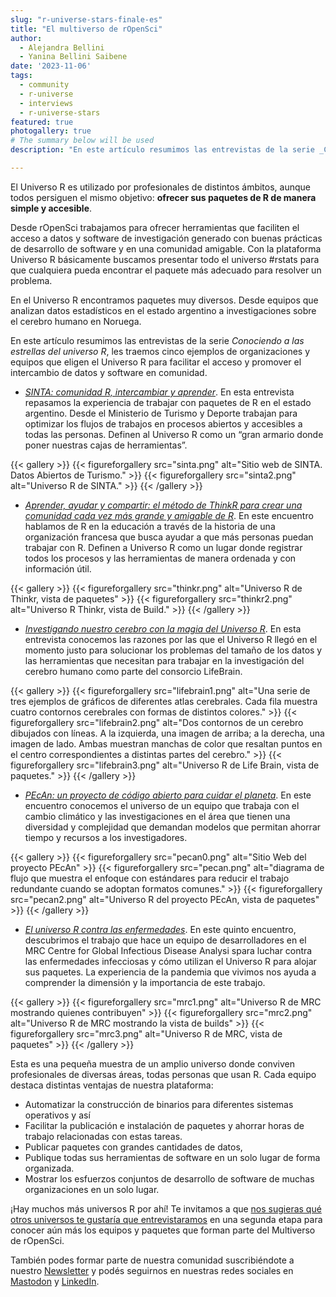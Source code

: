 ```yaml
---
slug: "r-universe-stars-finale-es"
title: "El multiverso de rOpenSci"
author:
  - Alejandra Bellini
  - Yanina Bellini Saibene
date: '2023-11-06'
tags:
  - community
  - r-universe
  - interviews
  - r-universe-stars
featured: true
photogallery: true
# The summary below will be used 
description: "En este artículo resumimos las entrevistas de la serie _Conociendo a las estrellas del universo R_, les traemos cinco ejemplos de organizaciones y equipos que eligen el Universo R para facilitar el acceso y promover el intercambio de datos y software en comunidad."

---
```


El Universo R es utilizado por profesionales de distintos ámbitos, aunque todos persiguen el mismo objetivo: __ofrecer sus paquetes de R de manera simple y accesible__.

Desde rOpenSci trabajamos para ofrecer herramientas que faciliten el acceso a datos y software de investigación generado con buenas prácticas de desarrollo de software y en una comunidad amigable. Con la plataforma Universo R básicamente buscamos presentar todo el universo #rstats para que cualquiera pueda encontrar el paquete más adecuado para resolver un problema.

En el Universo R encontramos paquetes muy diversos. Desde equipos que analizan datos estadísticos en el estado argentino a investigaciones sobre el cerebro humano en Noruega.  

En este artículo resumimos las entrevistas de la serie _Conociendo a las estrellas del universo R_, les traemos cinco ejemplos de organizaciones y equipos que eligen el Universo R para facilitar el acceso y promover el intercambio de datos y software en comunidad.

- _[SINTA: comunidad R, intercambiar y aprender](/es/blog/2022/11/23/r-universe-stars-1-es/)_. En esta entrevista repasamos la experiencia de trabajar con paquetes de R en el estado argentino. Desde el Ministerio de Turismo y Deporte trabajan para optimizar los flujos de trabajos en procesos abiertos y accesibles a todas las personas. Definen al Universo R como un “gran armario donde poner nuestras cajas de herramientas”.

{{< gallery >}}
{{< figureforgallery src="sinta.png" alt="Sitio web de SINTA. Datos Abiertos de Turismo." >}}
{{< figureforgallery src="sinta2.png" alt="Universo R de SINTA." >}}
{{< /gallery >}}

- _[Aprender, ayudar y compartir: el método de ThinkR para crear una comunidad cada vez más grande y amigable de R](es/blog/2023/02/28/r-universe-stars-2-es/)_. En este encuentro hablamos de R en la educación a través de la historia de una organización francesa que busca ayudar a que más personas puedan trabajar con R. Definen a Universo R como un lugar donde registrar todos los procesos y las herramientas de manera ordenada y con información útil.

{{< gallery >}}
{{< figureforgallery src="thinkr.png" alt="Universo R de Thinkr, vista de paquetes" >}}
{{< figureforgallery src="thinkr2.png" alt="Universo R Thinkr, vista de Build." >}}
{{< /gallery >}}


- _[Investigando nuestro cerebro con la magia del Universo R](/es/blog/2023/03/30/r-universe-stars-3-es/)_. En esta entrevista conocemos las razones por las que el Universo R llegó en el momento justo para solucionar los problemas del tamaño de los datos y las herramientas que necesitan para trabajar en la investigación del cerebro humano como parte del consorcio LifeBrain.

{{< gallery >}}
{{< figureforgallery src="lifebrain1.png" alt="Una serie de tres ejemplos de gráficos de diferentes atlas cerebrales. Cada fila muestra cuatro contornos cerebrales con formas de distintos colores." >}}
{{< figureforgallery src="lifebrain2.png" alt="Dos contornos de un cerebro dibujados con líneas. A la izquierda, una imagen de arriba; a la derecha, una imagen de lado. Ambas muestran manchas de color que resaltan puntos en el centro correspondientes a distintas partes del cerebro." >}}
{{< figureforgallery src="lifebrain3.png" alt="Universo R de Life Brain, vista de paquetes." >}}
{{< /gallery >}}


- _[PEcAn: un proyecto de código abierto para cuidar el planeta](/es/blog/2023/06/06/r-universe-stars-4-es/)_. En este encuentro conocemos el universo de un equipo que trabaja con el cambio climático y las investigaciones en el área que tienen una diversidad y complejidad que demandan modelos que permitan ahorrar tiempo y recursos a los investigadores. 
 

{{< gallery >}}
{{< figureforgallery src="pecan0.png" alt="Sitio Web del proyecto PEcAn" >}}
{{< figureforgallery src="pecan.png" alt="diagrama de flujo que muestra el enfoque con estándares para reducir el trabajo redundante cuando se adoptan formatos comunes." >}}
{{< figureforgallery src="pecan2.png" alt="Universo R del proyecto PEcAn, vista de paquetes" >}}
{{< /gallery >}}

- _[El universo R contra las enfermedades](/es/blog/2023/09/15/r-universe-stars-5-es/)_. En este quinto encuentro, descubrimos el trabajo que hace un equipo de desarrolladores en el MRC Centre for Global Infectious Disease Analysi spara luchar contra las enfermedades infecciosas y cómo utilizan el Universo R para alojar sus paquetes. La experiencia de la pandemia que vivimos nos ayuda a comprender la dimensión y la importancia de este trabajo.

{{< gallery >}}
{{< figureforgallery src="mrc1.png" alt="Universo R de MRC mostrando quienes contribuyen" >}}
{{< figureforgallery src="mrc2.png" alt="Universo R de MRC mostrando la vista de builds" >}}
{{< figureforgallery src="mrc3.png" alt="Universo R de MRC, vista de paquetes" >}}
{{< /gallery >}}

Esta es una pequeña muestra de un amplio universo donde conviven profesionales de diversas áreas, todas personas que usan R.  Cada equipo destaca distintas ventajas de nuestra plataforma:

- Automatizar la construcción de binarios para diferentes sistemas operativos y así
- Facilitar la publicación e instalación de paquetes y ahorrar horas de trabajo relacionadas con estas tareas.
- Publicar paquetes con grandes cantidades de datos,
- Publique todas sus herramientas de software en un solo lugar de forma organizada.
- Mostrar los esfuerzos conjuntos de desarrollo de software de muchas organizaciones en un solo lugar. 

¡Hay muchos más universos R por ahí! Te invitamos a que [nos sugieras qué otros universos te gustaría que entrevistaramos](mailto:yabellini@ropensci.org) en una segunda etapa para conocer aún más los equipos y paquetes que forman parte del Multiverso de rOpenSci.

También podes formar parte de nuestra comunidad suscribiéndote a nuestro [Newsletter](/news/) y podés seguirnos en nuestras redes sociales en [Mastodon](https://hachyderm.io/@rOpenSci) y [LinkedIn](https://www.linkedin.com/company/ropensci/). 
